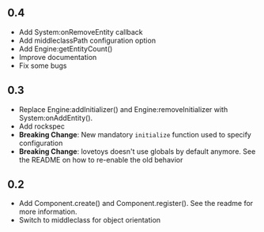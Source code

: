 ## 0.4
- Add System:onRemoveEntity callback
- Add middleclassPath configuration option
- Add Engine:getEntityCount()
- Improve documentation
- Fix some bugs

## 0.3

- Replace Engine:addInitializer() and Engine:removeInitializer with System:onAddEntity().
- Add rockspec
- **Breaking Change**: New mandatory `initialize` function used to specify configuration
- **Breaking Change**: lovetoys doesn't use globals by default anymore. See the README on how to re-enable the old behavior

## 0.2

- Add Component.create() and Component.register(). See the readme for more information.
- Switch to middleclass for object orientation
